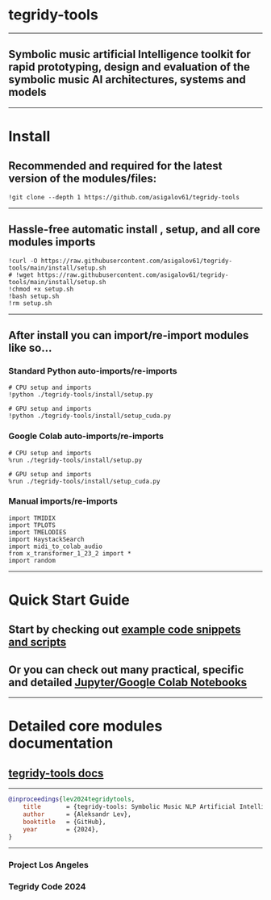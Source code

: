 # tegridy-tools

***

## Symbolic music artificial Intelligence toolkit for rapid prototyping, design and evaluation of the symbolic music AI architectures, systems and models

***

# Install

## Recommended and required for the latest version of the modules/files: 

```
!git clone --depth 1 https://github.com/asigalov61/tegridy-tools
```

***

## Hassle-free automatic install , setup, and all core modules imports

```
!curl -O https://raw.githubusercontent.com/asigalov61/tegridy-tools/main/install/setup.sh
# !wget https://raw.githubusercontent.com/asigalov61/tegridy-tools/main/install/setup.sh
!chmod +x setup.sh
!bash setup.sh
!rm setup.sh
```

***

## After install you can import/re-import modules like so...

### Standard Python auto-imports/re-imports

```
# CPU setup and imports
!python ./tegridy-tools/install/setup.py
```

```
# GPU setup and imports
!python ./tegridy-tools/install/setup_cuda.py
```

### Google Colab auto-imports/re-imports

```
# CPU setup and imports
%run ./tegridy-tools/install/setup.py
```

```
# GPU setup and imports
%run ./tegridy-tools/install/setup_cuda.py
```

### Manual imports/re-imports

```
import TMIDIX
import TPLOTS
import TMELODIES
import HaystackSearch
import midi_to_colab_audio
from x_transformer_1_23_2 import *
import random
```

***

# Quick Start Guide

## Start by checking out [example code snippets and scripts](https://github.com/asigalov61/tegridy-tools/tree/main/Examples)

## Or you can check out many practical, specific and detailed [Jupyter/Google Colab Notebooks](https://github.com/asigalov61/tegridy-tools/tree/main/tegridy-tools/notebooks)

***

# Detailed core modules documentation

## [tegridy-tools docs](https://github.com/asigalov61/tegridy-tools/tree/main/docs)

***

```bibtex
@inproceedings{lev2024tegridytools,
    title       = {tegridy-tools: Symbolic Music NLP Artificial Intelligence Toolkit},
    author      = {Aleksandr Lev},
    booktitle   = {GitHub},
    year        = {2024},
}
```
***

### Project Los Angeles
### Tegridy Code 2024
